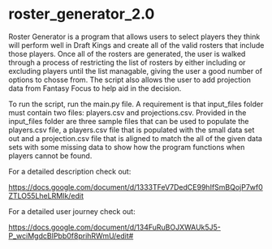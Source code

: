 # roster_generator_2.0

Roster Generator is a program that allows users to select players they think will perform well in Draft Kings and create all of the valid rosters that include those players.  Once all of the rosters are generated, the user is walked through a process of restricting the list of rosters by either including or excluding players until the list managable, giving the user a good number of options to chosse from.  The script also allows the user to add projection data from Fantasy Focus to help aid in the decision.

To run the script, run the main.py file.  A requirement is that input_files folder must contain two files: players.csv and projections.csv.  Provided in the input_files folder are three sample files that can be used to populate the players.csv file, a players.csv file that is populated with the small data set out and a projection.csv file that is aligned to match the all of the given data sets with some missing data to show how the program functions when players cannot be found.

For a detailed description check out:

https://docs.google.com/document/d/1333TFeV7DedCE99hIfSmBQojP7wf0ZTLO55LheLRMIk/edit


For a detailed user journey check out:

https://docs.google.com/document/d/134FuRuBOJXWAUk5J5-P_wciMgdcBIPbb0f8prihRWmU/edit#
